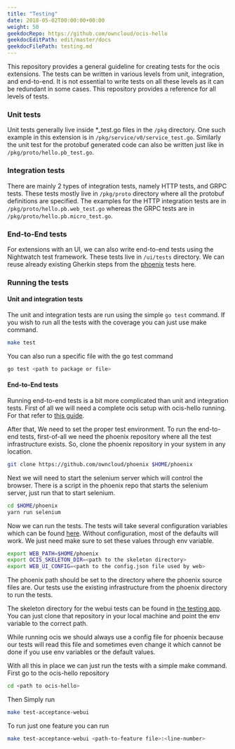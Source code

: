 ```yaml
---
title: "Testing"
date: 2018-05-02T00:00:00+00:00
weight: 50
geekdocRepo: https://github.com/owncloud/ocis-hello
geekdocEditPath: edit/master/docs
geekdocFilePath: testing.md
---
```

This repository provides a general guideline for creating tests for the ocis extensions. The tests can be written in various levels from unit, integration, and end-to-end. It is not essential to write tests on all these levels as it can be redundant in some cases. This repository provides a reference for all levels of tests.

### Unit tests
Unit tests generally live inside *_test.go files in the `/pkg` directory. One such example in this extension is in `/pkg/service/v0/service_test.go`. Similarly the unit test for the protobuf generated code can also be written just like in `/pkg/proto/hello.pb_test.go`. 

### Integration tests
There are mainly 2 types of integration tests, namely HTTP tests, and GRPC tests. These tests mostly live in `/pkg/proto` directory where all the protobuf definitions are specified. The examples for the HTTP integration tests are in `/pkg/proto/hello.pb.web_test.go` whereas the GRPC tests are in `/pkg/proto/hello.pb.micro_test.go`.

### End-to-End tests
For extensions with an UI, we can also write end-to-end tests using the Nightwatch test framework. These tests live in `/ui/tests` directory. We can reuse already existing Gherkin steps from the [phoenix](https://github.com/owncloud/phoenix) tests here.

### Running the tests
#### Unit and integration tests
The unit and integration tests are run using the simple `go test` command. If you wish to run all the tests with the coverage you can just use make command.
```bash
make test
```
You can also run a specific file with the go test command
```bash
go test <path to package or file>
```
#### End-to-End tests
Running end-to-end tests is a bit more complicated than unit and integration tests. First of all we will need a complete ocis setup with ocis-hello running. For that refer to [this guide](https://owncloud.github.io/extensions/ocis_hello/configuration/).

After that, We need to set the proper test environment.
To run the end-to-end tests, first-of-all we need the phoenix repository where all the test infrastructure exists. So, clone the phoenix repository in your system in any location.
```bash
git clone https://github.com/owncloud/phoenix $HOME/phoenix
```

Next we will need to start the selenium server which will control the browser. There is a script in the phoenix repo that starts the selenium server, just run that to start selenium.
```bash
cd $HOME/phoenix
yarn run selenium
```

Now we can run the tests. The tests will take several configuration variables which can be found [here](https://owncloud.github.io/clients/web/testing/#available-settings-to-be-set-by-environment-variables). Without configuration, most of the defaults will work. We just need make sure to set these values through env variable.

``` bash
export WEB_PATH=$HOME/phoenix
export OCIS_SKELETON_DIR=<path to the skeleton directory>
export WEB_UI_CONFIG=<path to the config.json file used by web>
```
The phoenix path should be set to the directory where the phoenix source files are. Our tests use the existing infrastructure from the phoenix directory to run the tests.

The skeleton directory for the webui tests can be found in [the testing app](https://github.com/owncloud/testing/tree/master/data/webUISkeleton). You can just clone that repository in your local machine and point the env variable to the correct path.

While running ocis we should always use a config file for phoenix because our tests will read this file and sometimes even change it which cannot be done if you use env variables or the default values.

With all this in place we can just run the tests with a simple make command.
First go to the ocis-hello repository
```bash
cd <path to ocis-hello>
```
Then Simply run

```bash
make test-acceptance-webui
```

To run just one feature you can run
```bash
make test-acceptance-webui <path-to-feature file>:<line-number>
```
